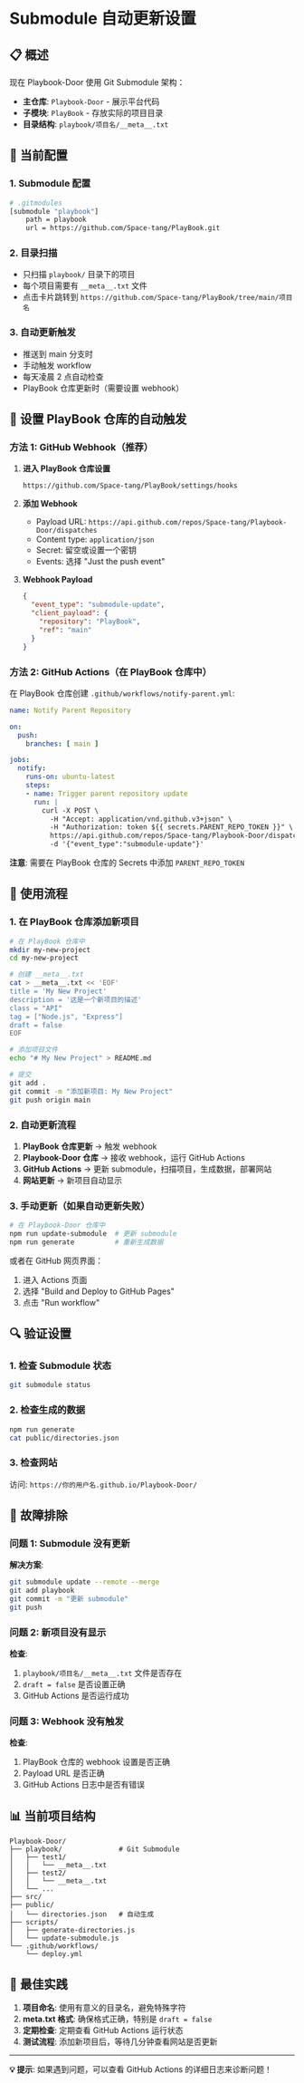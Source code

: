 # Submodule 自动更新设置

## 📋 概述

现在 Playbook-Door 使用 Git Submodule 架构：

- **主仓库**: `Playbook-Door` - 展示平台代码
- **子模块**: `PlayBook` - 存放实际的项目目录
- **目录结构**: `playbook/项目名/__meta__.txt`

## 🔧 当前配置

### 1. Submodule 配置
```bash
# .gitmodules
[submodule "playbook"]
    path = playbook
    url = https://github.com/Space-tang/PlayBook.git
```

### 2. 目录扫描
- 只扫描 `playbook/` 目录下的项目
- 每个项目需要有 `__meta__.txt` 文件
- 点击卡片跳转到 `https://github.com/Space-tang/PlayBook/tree/main/项目名`

### 3. 自动更新触发
- 推送到 main 分支时
- 手动触发 workflow
- 每天凌晨 2 点自动检查
- PlayBook 仓库更新时（需要设置 webhook）

## 🚀 设置 PlayBook 仓库的自动触发

### 方法 1: GitHub Webhook（推荐）

1. **进入 PlayBook 仓库设置**
   ```
   https://github.com/Space-tang/PlayBook/settings/hooks
   ```

2. **添加 Webhook**
   - Payload URL: `https://api.github.com/repos/Space-tang/Playbook-Door/dispatches`
   - Content type: `application/json`
   - Secret: 留空或设置一个密钥
   - Events: 选择 "Just the push event"

3. **Webhook Payload**
   ```json
   {
     "event_type": "submodule-update",
     "client_payload": {
       "repository": "PlayBook",
       "ref": "main"
     }
   }
   ```

### 方法 2: GitHub Actions（在 PlayBook 仓库中）

在 PlayBook 仓库创建 `.github/workflows/notify-parent.yml`:

```yaml
name: Notify Parent Repository

on:
  push:
    branches: [ main ]

jobs:
  notify:
    runs-on: ubuntu-latest
    steps:
    - name: Trigger parent repository update
      run: |
        curl -X POST \
          -H "Accept: application/vnd.github.v3+json" \
          -H "Authorization: token ${{ secrets.PARENT_REPO_TOKEN }}" \
          https://api.github.com/repos/Space-tang/Playbook-Door/dispatches \
          -d '{"event_type":"submodule-update"}'
```

**注意**: 需要在 PlayBook 仓库的 Secrets 中添加 `PARENT_REPO_TOKEN`

## 📝 使用流程

### 1. 在 PlayBook 仓库添加新项目

```bash
# 在 PlayBook 仓库中
mkdir my-new-project
cd my-new-project

# 创建 __meta__.txt
cat > __meta__.txt << 'EOF'
title = 'My New Project'
description = '这是一个新项目的描述'
class = "API"
tag = ["Node.js", "Express"]
draft = false
EOF

# 添加项目文件
echo "# My New Project" > README.md

# 提交
git add .
git commit -m "添加新项目: My New Project"
git push origin main
```

### 2. 自动更新流程

1. **PlayBook 仓库更新** → 触发 webhook
2. **Playbook-Door 仓库** → 接收 webhook，运行 GitHub Actions
3. **GitHub Actions** → 更新 submodule，扫描项目，生成数据，部署网站
4. **网站更新** → 新项目自动显示

### 3. 手动更新（如果自动更新失败）

```bash
# 在 Playbook-Door 仓库中
npm run update-submodule  # 更新 submodule
npm run generate          # 重新生成数据
```

或者在 GitHub 网页界面：
1. 进入 Actions 页面
2. 选择 "Build and Deploy to GitHub Pages"
3. 点击 "Run workflow"

## 🔍 验证设置

### 1. 检查 Submodule 状态
```bash
git submodule status
```

### 2. 检查生成的数据
```bash
npm run generate
cat public/directories.json
```

### 3. 检查网站
访问: `https://你的用户名.github.io/Playbook-Door/`

## 🐛 故障排除

### 问题 1: Submodule 没有更新

**解决方案**:
```bash
git submodule update --remote --merge
git add playbook
git commit -m "更新 submodule"
git push
```

### 问题 2: 新项目没有显示

**检查**:
1. `playbook/项目名/__meta__.txt` 文件是否存在
2. `draft = false` 是否设置正确
3. GitHub Actions 是否运行成功

### 问题 3: Webhook 没有触发

**检查**:
1. PlayBook 仓库的 webhook 设置是否正确
2. Payload URL 是否正确
3. GitHub Actions 日志中是否有错误

## 📊 当前项目结构

```
Playbook-Door/
├── playbook/              # Git Submodule
│   ├── test1/
│   │   └── __meta__.txt
│   ├── test2/
│   │   └── __meta__.txt
│   └── ...
├── src/
├── public/
│   └── directories.json   # 自动生成
├── scripts/
│   ├── generate-directories.js
│   └── update-submodule.js
└── .github/workflows/
    └── deploy.yml
```

## 🎯 最佳实践

1. **项目命名**: 使用有意义的目录名，避免特殊字符
2. **__meta__.txt 格式**: 确保格式正确，特别是 `draft = false`
3. **定期检查**: 定期查看 GitHub Actions 运行状态
4. **测试流程**: 添加新项目后，等待几分钟查看网站是否更新

---

**💡 提示**: 如果遇到问题，可以查看 GitHub Actions 的详细日志来诊断问题！